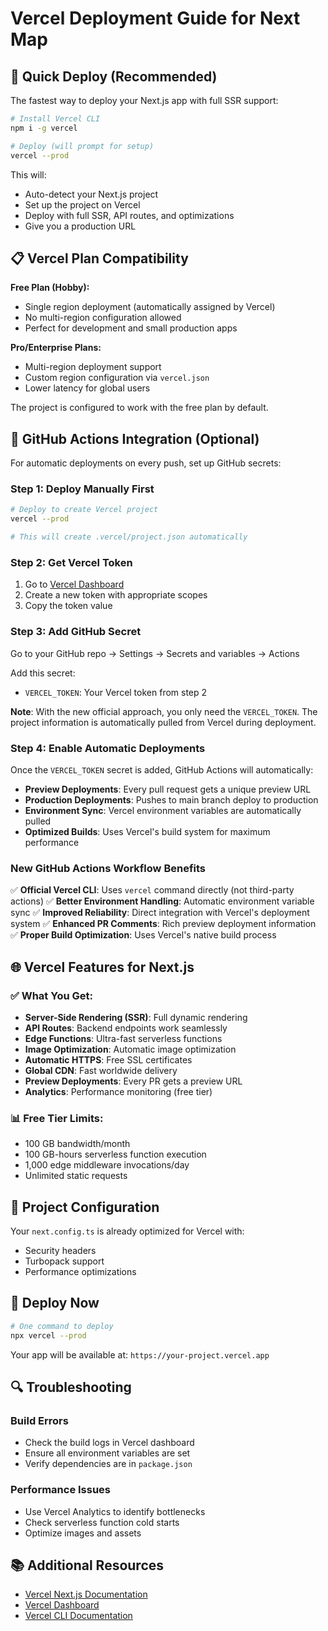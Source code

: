 # Vercel Deployment Guide for Next Map

## 🚀 Quick Deploy (Recommended)

The fastest way to deploy your Next.js app with full SSR support:

```bash
# Install Vercel CLI
npm i -g vercel

# Deploy (will prompt for setup)
vercel --prod
```

This will:

- Auto-detect your Next.js project
- Set up the project on Vercel
- Deploy with full SSR, API routes, and optimizations
- Give you a production URL

## 📋 Vercel Plan Compatibility

**Free Plan (Hobby):**

- Single region deployment (automatically assigned by Vercel)
- No multi-region configuration allowed
- Perfect for development and small production apps

**Pro/Enterprise Plans:**

- Multi-region deployment support
- Custom region configuration via `vercel.json`
- Lower latency for global users

The project is configured to work with the free plan by default.

## 🔧 GitHub Actions Integration (Optional)

For automatic deployments on every push, set up GitHub secrets:

### Step 1: Deploy Manually First

```bash
# Deploy to create Vercel project
vercel --prod

# This will create .vercel/project.json automatically
```

### Step 2: Get Vercel Token

1. Go to [Vercel Dashboard](https://vercel.com/account/tokens)
2. Create a new token with appropriate scopes
3. Copy the token value

### Step 3: Add GitHub Secret

Go to your GitHub repo → Settings → Secrets and variables → Actions

Add this secret:

- `VERCEL_TOKEN`: Your Vercel token from step 2

**Note**: With the new official approach, you only need the `VERCEL_TOKEN`. The project information is automatically pulled from Vercel during deployment.

### Step 4: Enable Automatic Deployments

Once the `VERCEL_TOKEN` secret is added, GitHub Actions will automatically:

- **Preview Deployments**: Every pull request gets a unique preview URL
- **Production Deployments**: Pushes to main branch deploy to production
- **Environment Sync**: Vercel environment variables are automatically pulled
- **Optimized Builds**: Uses Vercel's build system for maximum performance

### New GitHub Actions Workflow Benefits

✅ **Official Vercel CLI**: Uses `vercel` command directly (not third-party actions)
✅ **Better Environment Handling**: Automatic environment variable sync
✅ **Improved Reliability**: Direct integration with Vercel's deployment system
✅ **Enhanced PR Comments**: Rich preview deployment information
✅ **Proper Build Optimization**: Uses Vercel's native build process

## 🌐 Vercel Features for Next.js

### ✅ What You Get:

- **Server-Side Rendering (SSR)**: Full dynamic rendering
- **API Routes**: Backend endpoints work seamlessly
- **Edge Functions**: Ultra-fast serverless functions
- **Image Optimization**: Automatic image optimization
- **Automatic HTTPS**: Free SSL certificates
- **Global CDN**: Fast worldwide delivery
- **Preview Deployments**: Every PR gets a preview URL
- **Analytics**: Performance monitoring (free tier)

### 📊 Free Tier Limits:

- 100 GB bandwidth/month
- 100 GB-hours serverless function execution
- 1,000 edge middleware invocations/day
- Unlimited static requests

## 🔧 Project Configuration

Your `next.config.ts` is already optimized for Vercel with:

- Security headers
- Turbopack support
- Performance optimizations

## 🚀 Deploy Now

```bash
# One command to deploy
npx vercel --prod
```

Your app will be available at: `https://your-project.vercel.app`

## 🔍 Troubleshooting

### Build Errors

- Check the build logs in Vercel dashboard
- Ensure all environment variables are set
- Verify dependencies are in `package.json`

### Performance Issues

- Use Vercel Analytics to identify bottlenecks
- Check serverless function cold starts
- Optimize images and assets

## 📚 Additional Resources

- [Vercel Next.js Documentation](https://vercel.com/docs/frameworks/nextjs)
- [Vercel Dashboard](https://vercel.com/dashboard)
- [Vercel CLI Documentation](https://vercel.com/docs/cli)
